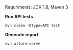Requriments: JDK 1.8, Maven 3

**Run API tests**

`mvn clean -Dtype=API test`



**Generate report**

`mvn allure:serve`
